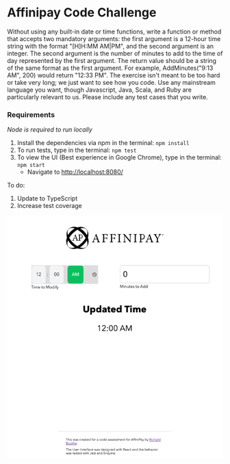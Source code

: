 # Affinipay Code Challenge

Without using any built-in date or time functions, write a function or method that accepts two mandatory arguments: the first argument is a 12-hour time string with the format "[H]H:MM AM|PM", and the second argument is an integer. The second argument is the number of minutes to add to the time of day represented by the first argument. The return value should be a string of the same format as the first argument. For example, AddMinutes("9:13 AM", 200) would return "12:33 PM". The exercise isn't meant to be too hard or take very long; we just want to see how you code. Use any mainstream language you want, though Javascript, Java, Scala, and Ruby are particularly relevant to us. Please include any test cases that you write.

### Requirements
*Node is required to run locally*

1. Install the dependencies via npm in the terminal: `npm install`
2. To run tests, type in the terminal: `npm test`
3. To view the UI (Best experience in Google Chrome), type in the terminal: `npm start`
    - Navigate to [http://localhost:8080/](http://localhost:8080/)

To do:
1. Update to TypeScript
2. Increase test coverage

![AffiniPay Code Challenge Preview](./public/affinipay-preview.png)